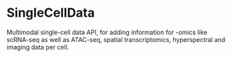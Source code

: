 # SingleCellData
Multimodal single-cell data API, for adding information for -omics like scRNA-seq as well as ATAC-seq, spatial transcriptomics, hyperspectral and imaging data per cell. 
